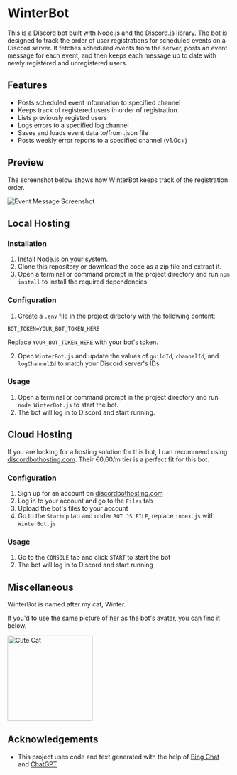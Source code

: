 # WinterBot

This is a Discord bot built with Node.js and the Discord.js library. The bot is designed to track the order of user registrations for scheduled events on a Discord server. It fetches scheduled events from the server, posts an event message for each event, and then keeps each message up to date with newly registered and unregistered users.

## Features

- Posts scheduled event information to specified channel
- Keeps track of registered users in order of registration
- Lists previously registed users
- Logs errors to a specified log channel
- Saves and loads event data to/from .json file
- Posts weekly error reports to a specified channel (v1.0c+)

## Preview

The screenshot below shows how WinterBot keeps track of the registration order.

![Event Message Screenshot](https://i.imgur.com/RMabYb4.png)

## Local Hosting

### Installation

1. Install [Node.js](https://nodejs.org/en/) on your system.
2. Clone this repository or download the code as a zip file and extract it.
3. Open a terminal or command prompt in the project directory and run `npm install` to install the required dependencies.

### Configuration

1. Create a `.env` file in the project directory with the following content:

```
BOT_TOKEN=YOUR_BOT_TOKEN_HERE
```

Replace `YOUR_BOT_TOKEN_HERE` with your bot's token.

2. Open `WinterBot.js` and update the values of `guildId`, `channelId`, and `logChannelId` to match your Discord server's IDs.

### Usage

1. Open a terminal or command prompt in the project directory and run `node WinterBot.js` to start the bot.
2. The bot will log in to Discord and start running.

## Cloud Hosting

If you are looking for a hosting solution for this bot, I can recommend using [discordbothosting.com](https://discordbothosting.com/). Their €0,60/m tier is a perfect fit for this bot.

### Configuration

1. Sign up for an account on [discordbothosting.com](https://discordbothosting.com/)
2. Log in to your account and go to the `Files` tab
3. Upload the bot's files to your account
4. Go to the `Startup` tab and under `BOT JS FILE`, replace `index.js` with `WinterBot.js`

### Usage

1. Go to the `CONSOLE` tab and click `START` to start the bot
2. The bot will log in to Discord and start running

<!---
## Screenshots

Here are some screenshots of WinterBot in action:

### Event Message

This is a screenshot of an event message showing subscribed and unsubscribed users:

![Event Message Screenshot](event-message-screenshot.png)

### Error Log Channel

This is a screenshot of the error log channel showing error messages posted by WinterBot:

![Error Log Channel Screenshot](error-log-channel-screenshot.png)

### Weekly Error Report

This is a screenshot of the weekly error report posted by WinterBot:

![Weekly Error Report Screenshot](weekly-error-report-screenshot.png)
-->
## Miscellaneous

WinterBot is named after my cat, Winter.

If you'd to use the same picture of her as the bot's avatar, you can find it below.

<img src="https://i.imgur.com/oCS021f.png" alt="Cute Cat" width="192" height="192">

## Acknowledgements

- This project uses code and text generated with the help of [Bing Chat](https://www.bing.com/search?q=Bing+AI&showconv=1) and [ChatGPT](https://chat.openai.com/)
<!---
## License

This project is licensed under the MIT License. See the [LICENSE](LICENSE) file for details.
-->
